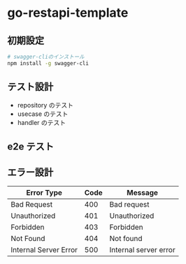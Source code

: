 # go-restapi-template

## 初期設定

```bash
# swagger-cliのインストール
npm install -g swagger-cli
```

## テスト設計

- repository のテスト
- usecase のテスト
- handler のテスト

## e2e テスト

## エラー設計

| Error Type            | Code | Message               |
| --------------------- | ---- | --------------------- |
| Bad Request           | 400  | Bad request           |
| Unauthorized          | 401  | Unauthorized          |
| Forbidden             | 403  | Forbidden             |
| Not Found             | 404  | Not found             |
| Internal Server Error | 500  | Internal server error |
